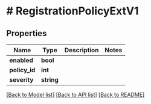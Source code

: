 # # RegistrationPolicyExtV1

## Properties

Name | Type | Description | Notes
------------ | ------------- | ------------- | -------------
**enabled** | **bool** |  |
**policy_id** | **int** |  |
**severity** | **string** |  |

[[Back to Model list]](../../README.md#models) [[Back to API list]](../../README.md#endpoints) [[Back to README]](../../README.md)
